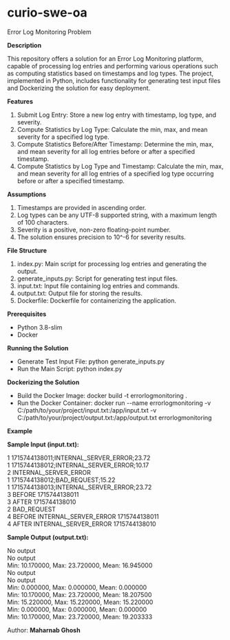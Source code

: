 # curio-swe-oa

Error Log Monitoring Problem

**Description**

This repository offers a solution for an Error Log Monitoring platform, capable of processing log entries and performing various operations such as computing statistics based on timestamps and log types. The project, implemented in Python, includes functionality for generating test input files and Dockerizing the solution for easy deployment.

**Features**

1. Submit Log Entry: Store a new log entry with timestamp, log type, and severity.
2. Compute Statistics by Log Type: Calculate the min, max, and mean severity for a specified log type.
3. Compute Statistics Before/After Timestamp: Determine the min, max, and mean severity for all log entries before or after a specified timestamp.
4. Compute Statistics by Log Type and Timestamp: Calculate the min, max, and mean severity for all log entries of a specified log type occurring before or after a specified timestamp.

**Assumptions**

1. Timestamps are provided in ascending order.
2. Log types can be any UTF-8 supported string, with a maximum length of 100 characters.
3. Severity is a positive, non-zero floating-point number.
4. The solution ensures precision to 10^-6 for severity results.

**File Structure**

1. index.py: Main script for processing log entries and generating the output.
2. generate_inputs.py: Script for generating test input files.
3. input.txt: Input file containing log entries and commands.
4. output.txt: Output file for storing the results.
5. Dockerfile: Dockerfile for containerizing the application.
   
**Prerequisites**

* Python 3.8-slim
* Docker

**Running the Solution**

* Generate Test Input File: python generate_inputs.py
* Run the Main Script: python index.py

**Dockerizing the Solution**

* Build the Docker Image: docker build -t errorlogmonitoring .
* Run the Docker Container: docker run --name errorlogmonitoring -v C:/path/to/your/project/input.txt:/app/input.txt -v C:/path/to/your/project/output.txt:/app/output.txt errorlogmonitoring

**Example**

**Sample Input (input.txt):**

1 1715744138011;INTERNAL_SERVER_ERROR;23.72 <br />
1 1715744138012;INTERNAL_SERVER_ERROR;10.17 <br />
2 INTERNAL_SERVER_ERROR <br />
1 1715744138012;BAD_REQUEST;15.22 <br />
1 1715744138013;INTERNAL_SERVER_ERROR;23.72 <br />
3 BEFORE 1715744138011 <br />
3 AFTER 1715744138010 <br />
2 BAD_REQUEST <br />
4 BEFORE INTERNAL_SERVER_ERROR 1715744138011 <br />
4 AFTER INTERNAL_SERVER_ERROR 1715744138010 <br />


**Sample Output (output.txt):**

No output <br />
No output <br />
Min: 10.170000, Max: 23.720000, Mean: 16.945000 <br />
No output <br />
No output <br />
Min: 0.000000, Max: 0.000000, Mean: 0.000000 <br />
Min: 10.170000, Max: 23.720000, Mean: 18.207500 <br />
Min: 15.220000, Max: 15.220000, Mean: 15.220000 <br />
Min: 0.000000, Max: 0.000000, Mean: 0.000000 <br />
Min: 10.170000, Max: 23.720000, Mean: 19.203333 <br />


Author:
**Maharnab Ghosh**
